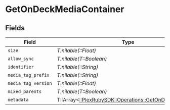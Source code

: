 # GetOnDeckMediaContainer


## Fields

| Field                                                                                                  | Type                                                                                                   | Required                                                                                               | Description                                                                                            | Example                                                                                                |
| ------------------------------------------------------------------------------------------------------ | ------------------------------------------------------------------------------------------------------ | ------------------------------------------------------------------------------------------------------ | ------------------------------------------------------------------------------------------------------ | ------------------------------------------------------------------------------------------------------ |
| `size`                                                                                                 | *T.nilable(::Float)*                                                                                   | :heavy_minus_sign:                                                                                     | N/A                                                                                                    | 16                                                                                                     |
| `allow_sync`                                                                                           | *T.nilable(T::Boolean)*                                                                                | :heavy_minus_sign:                                                                                     | N/A                                                                                                    |                                                                                                        |
| `identifier`                                                                                           | *T.nilable(::String)*                                                                                  | :heavy_minus_sign:                                                                                     | N/A                                                                                                    | com.plexapp.plugins.library                                                                            |
| `media_tag_prefix`                                                                                     | *T.nilable(::String)*                                                                                  | :heavy_minus_sign:                                                                                     | N/A                                                                                                    | /system/bundle/media/flags/                                                                            |
| `media_tag_version`                                                                                    | *T.nilable(::Float)*                                                                                   | :heavy_minus_sign:                                                                                     | N/A                                                                                                    | 1680021154                                                                                             |
| `mixed_parents`                                                                                        | *T.nilable(T::Boolean)*                                                                                | :heavy_minus_sign:                                                                                     | N/A                                                                                                    |                                                                                                        |
| `metadata`                                                                                             | T::Array<[::PlexRubySDK::Operations::GetOnDeckMetadata](../../models/operations/getondeckmetadata.md)> | :heavy_minus_sign:                                                                                     | N/A                                                                                                    |                                                                                                        |